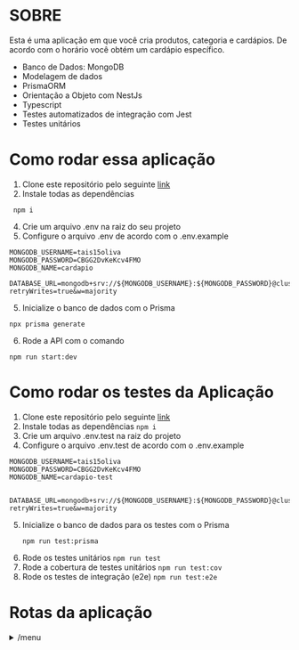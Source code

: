 # SOBRE 

Esta é uma aplicação em que você cria produtos, categoria e cardápios. De acordo com o horário você obtém um cardápio específico. 

- Banco de Dados: MongoDB
- Modelagem de dados
- PrismaORM
- Orientação a Objeto com NestJs
- Typescript
- Testes automatizados de integração com Jest
- Testes unitários 

# Como rodar essa aplicação

1. Clone este repositório pelo seguinte <a href="https://github.com/taisoliva/cardapio-api.git"> link </a>
2.  Instale todas as dependências 
```
 npm i
```
4. Crie um arquivo .env na raiz do seu projeto
5. Configure o arquivo .env de acordo com o .env.example
```
MONGODB_USERNAME=tais15oliva
MONGODB_PASSWORD=CBGG2DvKeKcv4FMO
MONGODB_NAME=cardapio
      DATABASE_URL=mongodb+srv://${MONGODB_USERNAME}:${MONGODB_PASSWORD}@cluster0.tawzcp8.mongodb.net/${MONGODB_NAME}?retryWrites=true&w=majority
```
5. Inicialize o banco de dados com o Prisma
```
npx prisma generate
```
6. Rode a API com o comando
```
npm run start:dev
```

# Como rodar os testes da Aplicação

1. Clone este repositório pelo seguinte <a href="https://github.com/taisoliva/cardapio-api.git"> link </a>
2.  Instale todas as dependências 
```npm i ```
3. Crie um arquivo .env.test na raiz do projeto
4. Configure o arquivo .env.test de acordo com o .env.example
```
MONGODB_USERNAME=tais15oliva
MONGODB_PASSWORD=CBGG2DvKeKcv4FMO
MONGODB_NAME=cardapio-test


DATABASE_URL=mongodb+srv://${MONGODB_USERNAME}:${MONGODB_PASSWORD}@cluster0.tawzcp8.mongodb.net/${MONGODB_NAME}?retryWrites=true&w=majority

```
5. Inicialize o banco de dados para os testes com o Prisma
   ```
   npm run test:prisma
   ```
6. Rode os testes unitários
```npm run test```
7. Rode a cobertura de testes unitários
```npm run test:cov```
8. Rode os testes de integração (e2e)
```npm run test:e2e```

# Rotas da aplicação

<details>
  <summary>/menu</summary>

  Você pode usar os seguintes métodos HTTP para interagir com este projeto:

  - **GET: /menu** Use o método GET para recuperar informações de menus.
  - **GET: /menu/menuID** Use o método GET para recuperar informações de um menu específico.
  - **POST: /menu** Use o método POST para criar novos recursos no projeto. Necessário passar o seguinte body
    ```
    body = {
      name: "Nome do seu Menu",
      type: "diurno" | "noturno"
    }
    ```
  - **PATCH: /menu/menuId** Use o método PATCH para atualizar parcialmente algum menu. Necessário passar no body o que se deseja atualizar:
    ```
    body = {
      name: "Nome do seu novo Menu",
    }
    ```
  - **DELETE: /menu/menuId** Use o método DELETE para excluir um menu específico

</details>
